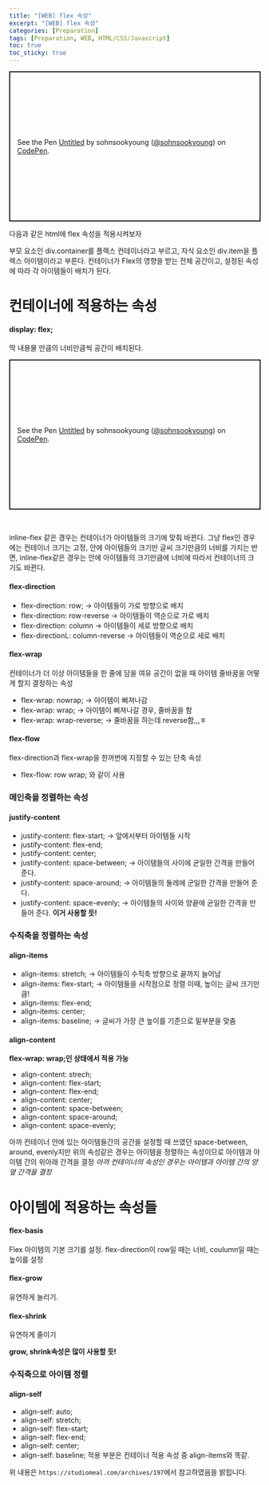 ```yaml
---
title: "[WEB] flex 속성"
excerpt: "[WEB] flex 속성"
categories: [Preparation]
tags: [Preparation, WEB, HTML/CSS/Javascript]
toc: true
toc_sticky: true
---
```


<p class="codepen" data-height="300" data-default-tab="html,result" data-slug-hash="KKyaary" data-user="sohnsookyoung" style="height: 300px; box-sizing: border-box; display: flex; align-items: center; justify-content: center; border: 2px solid; margin: 1em 0; padding: 1em;">
  <span>See the Pen <a href="https://codepen.io/sohnsookyoung/pen/KKyaary">
  Untitled</a> by sohnsookyoung (<a href="https://codepen.io/sohnsookyoung">@sohnsookyoung</a>)
  on <a href="https://codepen.io">CodePen</a>.</span>
</p>
<script async src="https://cpwebassets.codepen.io/assets/embed/ei.js"></script>

다음과 같은 html에 flex 속성을 적용시켜보자
<br>

부모 요소인 div.container를 플렉스 컨테이너라고 부르고, 자식 요소인 div.item을 플렉스 아이템이라고 부른다. 컨테이너가 Flex의 영향을 받는 전체 공간이고, 설정된 속성에 따라 각 아이템들이 배치가 된다.

# 컨테이너에 적용하는 속성

#### display: flex;

딱 내용물 만큼의 너비만큼씩 공간이 배치된다.

<p class="codepen" data-height="300" data-default-tab="html,result" data-slug-hash="abVppxX" data-user="sohnsookyoung" style="height: 300px; box-sizing: border-box; display: flex; align-items: center; justify-content: center; border: 2px solid; margin: 1em 0; padding: 1em;">
  <span>See the Pen <a href="https://codepen.io/sohnsookyoung/pen/abVppxX">
  Untitled</a> by sohnsookyoung (<a href="https://codepen.io/sohnsookyoung">@sohnsookyoung</a>)
  on <a href="https://codepen.io">CodePen</a>.</span>
</p>
<script async src="https://cpwebassets.codepen.io/assets/embed/ei.js"></script><br>

inline-flex 같은 경우는 컨테이너가 아이템들의 크기에 맞춰 바뀐다. 그냥 flex인 경우에는 컨테이너 크기는 고정, 안에 아이템들의 크기만 글씨 크기만큼의 너비를 가지는 반면, inline-flex같은 경우는 안에 아이템들의 크기만큼에 너비에 따라서 컨테이너의 크기도 바뀐다.

#### flex-direction

- flex-direction: row; -> 아이템들이 가로 방향으로 배치
- flex-direction: row-reverse -> 아이템들이 역순으로 가로 배치
- flex-direction: column -> 아이템들이 세로 방향으로 배치
- flex-directionL: column-reverse -> 아이템들이 역순으로 세로 배치

#### flex-wrap

컨테이너가 더 이상 아이템들을 한 줄에 담을 여유 공간이 없을 때 아이템 줄바꿈을 어떻게 할지 결정하는 속성<br>

- flex-wrap: nowrap; -> 아이템이 삐져나감
- flex-wrap: wrap; -> 아이템이 삐져나갈 경우, 줄바꿈을 함
- flex-wrap: wrap-reverse; -> 줄바꿈을 하는데 reverse함,,,ㅎ

#### flex-flow

flex-direction과 flex-wrap을 한꺼번에 지정할 수 있는 단축 속성<br>

- flex-flow: row wrap; 와 같이 사용
  <br>

### 메인축을 정렬하는 속성

#### justify-content

- justify-content: flex-start; -> 앞에서부터 아이템들 시작
- justify-content: flex-end;
- justify-content: center;
- justify-content: space-between; -> 아이템들의 사이에 균일한 간격을 만들어 준다.
- justify-content: space-around; -> 아이템들의 둘레에 군일한 간격을 만들어 준다.
- justify-content: space-evenly; -> 아이템들의 사이와 양끝에 균일한 간격을 만들어 준다. **이거 사용할 듯!**

### 수직축을 정렬하는 속성

#### align-items

- align-items: stretch; -> 아이템들이 수직축 방향으로 끝까지 늘어남
- align-items: flex-start; -> 아이템들을 시작점으로 정렬 이때, 높이는 글씨 크기만큼!
- align-items: flex-end;
- align-items: center;
- align-items: baseline; -> 글씨가 가장 큰 높이를 기준으로 밑부분을 맞춤

#### align-content

**flex-wrap: wrap;인 상태에서 적용 가능**

- align-content: strech;
- align-content: flex-start;
- align-content: flex-end;
- align-content: center;
- align-content: space-between;
- align-content: space-around;
- align-content: space-evenly;
  <br>

아까 컨테이너 안에 있는 아이템들간의 공간을 설정할 때 쓰였던 space-between, around, evenly지만 위의 속성같은 경우는 아이템을 정렬하는 속성이므로 아이템과 아이템 간의 위아래 간격을 결정 _아까 컨테이너의 속성인 경우는 아이템과 아이템 간의 양옆 간격을 결정_

# 아이템에 적용하는 속성들

#### flex-basis

Flex 아이템의 기본 크기를 설정. flex-direction이 row일 때는 너비, coulumn일 때는 높이를 설정

#### flex-grow

유연하게 늘리기.

#### flex-shrink

유연하게 줄이기

**grow, shrink속성은 많이 사용할 듯!**
<br>

### 수직축으로 아이템 정렬

#### align-self

- align-self: auto;
- align-self: stretch;
- align-self: flex-start;
- align-self: flex-end;
- align-self: center;
- align-self: baseline;
  적용 부분은 컨테이너 적용 속성 중 align-items와 똑같.<br>

위 내용은 `https://studiomeal.com/archives/197`에서 참고하였음을 밝힙니다.
